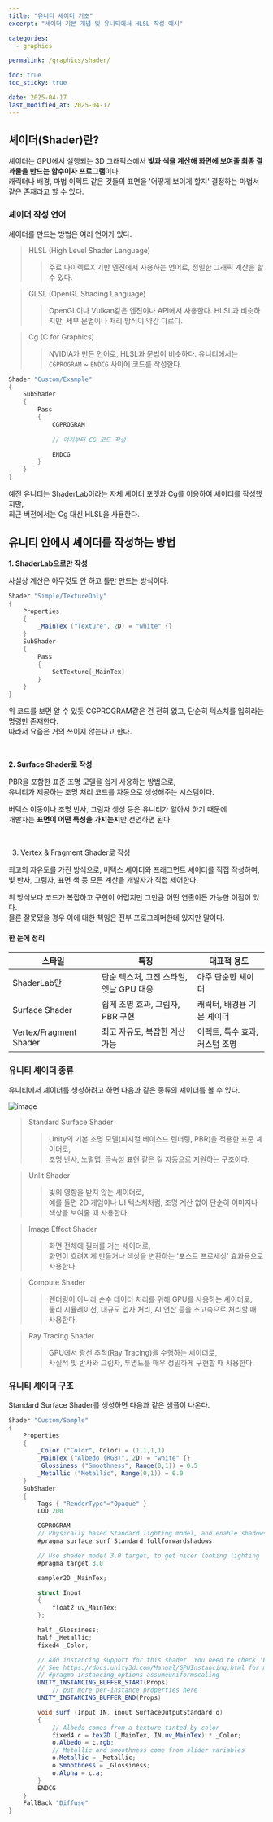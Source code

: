 ```yaml
---
title: "유니티 셰이더 기초"
excerpt: "셰이더 기본 개념 및 유니티에서 HLSL 작성 예시"

categories:
  - graphics

permalink: /graphics/shader/

toc: true
toc_sticky: true

date: 2025-04-17
last_modified_at: 2025-04-17
---
```


## 셰이더(Shader)란?

셰이더는 GPU에서 실행되는 3D 그래픽스에서 **빛과 색을 계산해 화면에 보여줄 최종 결과물을 만드는 함수이자 프로그램**이다.\
캐릭터나 배경, 마법 이펙트 같은 것들의 표면을 '어떻게 보이게 할지' 결정하는 마법서같은 존재라고 할 수 있다.

### 셰이더 작성 언어

셰이더를 만드는 방법은 여러 언어가 있다.

> HLSL (High Level Shader Language)
>> 주로 다이렉트X 기반 엔진에서 사용하는 언어로, 정밀한 그래픽 계산을 할 수 있다.

> GLSL (OpenGL Shading Language)
>> OpenGL이나 Vulkan같은 엔진이나 API에서 사용한다. HLSL과 비슷하지만, 세부 문법이나 처리 방식이 약간 다르다.

> Cg (C for Graphics)
> > NVIDIA가 만든 언어로, HLSL과 문법이 비슷하다. 유니티에서는 `CGPROGRAM` ~ `ENDCG` 사이에 코드를 작성한다.

```cs
Shader "Custom/Example"
{
    SubShader
    {
        Pass
        {
            CGPROGRAM
            
            // 여기부터 CG 코드 작성

            ENDCG
        }
    }
}
```

예전 유니티는 ShaderLab이라는 자체 셰이더 포맷과 Cg를 이용하여 셰이더를 작성했지만,\
최근 버전에서는 Cg 대신 HLSL을 사용한다.

## 유니티 안에서 셰이더를 작성하는 방법

**1. ShaderLab으로만 작성**

사실상 계산은 아무것도 안 하고 틀만 만드는 방식이다.

```cs
Shader "Simple/TextureOnly"
{
    Properties
    {
        _MainTex ("Texture", 2D) = "white" {}
    }
    SubShader
    {
        Pass
        {
            SetTexture[_MainTex]
        }
    }
}
```

위 코드를 보면 알 수 있듯 CGPROGRAM같은 건 전혀 없고, 단순히 텍스처를 입히라는 명령만 존재한다.\
따라서 요즘은 거의 쓰이지 않는다고 한다.

<br>

**2. Surface Shader로 작성**

PBR을 포함한 표준 조명 모델을 쉽게 사용하는 방법으로,\
유니티가 제공하는 조명 처리 코드를 자동으로 생성해주는 시스템이다.

버텍스 이동이나 조명 반사, 그림자 생성 등은 유니티가 알아서 하기 때문에\
개발자는 **표면이 어떤 특성을 가지는지**만 선언하면 된다.

<br>

3. Vertex & Fragment Shader로 작성

최고의 자유도를 가진 방식으로, 버텍스 셰이더와 프래그먼트 셰이더를 직접 작성하여,\
빛 반사, 그림자, 표면 색 등 모든 계산을 개발자가 직접 제어한다.

위 방식보다 코드가 복잡하고 구현이 어렵지만 그만큼 어떤 연출이든 가능한 이점이 있다.\
물론 잘못됐을 경우 이에 대한 책임은 전부 프로그래머한테 있지만 말이다.


#### 한 눈에 정리

|스타일|특징|대표적 용도|
|------|---|---|
|ShaderLab만|단순 텍스처, 고전 스타일, 옛날 GPU 대응|아주 단순한 셰이더|
|Surface Shader|쉽게 조명 효과, 그림자, PBR 구현|캐릭터, 배경용 기본 셰이더|
|Vertex/Fragment Shader|최고 자유도, 복잡한 계산 가능|이펙트, 특수 효과, 커스텀 조명|


### 유니티 셰이더 종류

유니티에서 셰이더를 생성하려고 하면 다음과 같은 종류의 셰이더를 볼 수 있다.

![image](https://github.com/user-attachments/assets/d00c40b9-0cb9-4311-aed7-d22400d67514)

> Standard Surface Shader
> > Unity의 기본 조명 모델(피지컬 베이스드 렌더링, PBR)을 적용한 표준 셰이더로,\
> > 조명 반사, 노멀맵, 금속성 표현 같은 걸 자동으로 지원하는 구조이다.

> Unlit Shader
> > 빛의 영향을 받지 않는 셰이더로,\
> > 예를 들면 2D 게임이나 UI 텍스처처럼, 조명 계산 없이 단순히 이미지나 색상을 보여줄 때 사용한다.

> Image Effect Shader
> > 화면 전체에 필터를 거는 셰이더로,\
> > 화면이 흐려지게 만들거나 색상을 변환하는 '포스트 프로세싱' 효과용으로 사용한다.

> Compute Shader
> > 렌더링이 아니라 순수 데이터 처리를 위해 GPU를 사용하는 셰이더로,\
> > 물리 시뮬레이션, 대규모 입자 처리, AI 연산 등을 초고속으로 처리할 때 사용한다.

> Ray Tracing Shader
> > GPU에서 광선 추적(Ray Tracing)을 수행하는 셰이더로,\
> > 사실적 빛 반사와 그림자, 투명도를 매우 정밀하게 구현할 때 사용한다.

### 유니티 셰이더 구조

Standard Surface Shader를 생성하면 다음과 같은 샘플이 나온다.

```cs
Shader "Custom/Sample"
{
    Properties
    {
        _Color ("Color", Color) = (1,1,1,1)
        _MainTex ("Albedo (RGB)", 2D) = "white" {}
        _Glossiness ("Smoothness", Range(0,1)) = 0.5
        _Metallic ("Metallic", Range(0,1)) = 0.0
    }
    SubShader
    {
        Tags { "RenderType"="Opaque" }
        LOD 200

        CGPROGRAM
        // Physically based Standard lighting model, and enable shadows on all light types
        #pragma surface surf Standard fullforwardshadows

        // Use shader model 3.0 target, to get nicer looking lighting
        #pragma target 3.0

        sampler2D _MainTex;

        struct Input
        {
            float2 uv_MainTex;
        };

        half _Glossiness;
        half _Metallic;
        fixed4 _Color;

        // Add instancing support for this shader. You need to check 'Enable Instancing' on materials that use the shader.
        // See https://docs.unity3d.com/Manual/GPUInstancing.html for more information about instancing.
        // #pragma instancing_options assumeuniformscaling
        UNITY_INSTANCING_BUFFER_START(Props)
            // put more per-instance properties here
        UNITY_INSTANCING_BUFFER_END(Props)

        void surf (Input IN, inout SurfaceOutputStandard o)
        {
            // Albedo comes from a texture tinted by color
            fixed4 c = tex2D (_MainTex, IN.uv_MainTex) * _Color;
            o.Albedo = c.rgb;
            // Metallic and smoothness come from slider variables
            o.Metallic = _Metallic;
            o.Smoothness = _Glossiness;
            o.Alpha = c.a;
        }
        ENDCG
    }
    FallBack "Diffuse"
}
```

